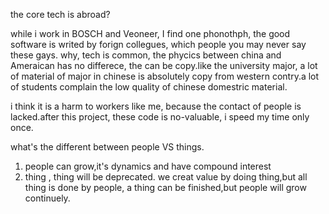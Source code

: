 the core tech is abroad?

while i work in BOSCH and Veoneer, I find one phonothph, the good software is writed by forign collegues, which people you may never say these gays.
why, tech is common, the phycics between china and Ameraican has no differece, the can be copy.like the university major, a lot of material of major in chinese is absolutely copy from western contry.a lot of students complain the low quality of chinese domestric material.

i think it is a harm to workers like me, because the contact of people is lacked.after this project, these code is no-valuable, i speed my time only once.

what's the different between people VS things.
1. people can grow,it's dynamics and have compound interest
2. thing , thing will be deprecated.
we creat value by doing thing,but all thing is done by people, a thing can be finished,but people will grow continuely.